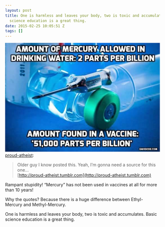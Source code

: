 ```yaml
---
layout: post
title: One is harmless and leaves your body, two is toxic and accumulates. Basic
  science education is a great thing.
date: 2015-02-25 10:05:51 Z
tags: []
---
```

![](/media/2015/02/112034896554.jpg)
[proud-atheist](http://proud-atheist.tumblr.com/post/112028968205/older-guy-i-know-posted-this-yeah-im-gonna-need):

> Older guy I know posted this. Yeah, I’m gonna need a source for this one…  
> [](http://proud-atheist.tumblr.com)[http://proud-atheist.tumblr.com](http://proud-atheist.tumblr.com)

Rampant stupidity! “Mercury” has not been used in vaccines at all for more than 10 years!

Why the quotes? Because there is a huge difference between Ethyl-Mercury and Methyl-Mercury.

One is harmless and leaves your body, two is toxic and accumulates. Basic science education is a great thing.
